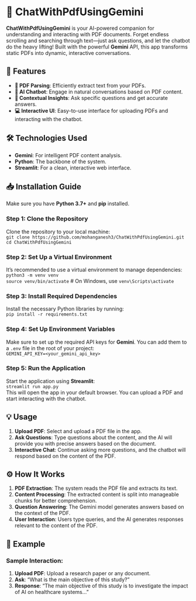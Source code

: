 # 🚀 ChatWithPdfUsingGemini  
**ChatWithPdfUsingGemini** is your AI-powered companion for understanding and interacting with PDF documents. Forget endless scrolling and searching through text—just ask questions, and let the chatbot do the heavy lifting! Built with the powerful **Gemini** API, this app transforms static PDFs into dynamic, interactive conversations.  

## 🌟 Features  
- **📄 PDF Parsing**: Efficiently extract text from your PDFs.  
- **🤖 AI Chatbot**: Engage in natural conversations based on PDF content.  
- **🧠 Contextual Insights**: Ask specific questions and get accurate answers.  
- **💻 Interactive UI**: Easy-to-use interface for uploading PDFs and interacting with the chatbot.  

## 🛠️ Technologies Used  
- **Gemini**: For intelligent PDF content analysis.  
- **Python**: The backbone of the system.  
- **Streamlit**: For a clean, interactive web interface.  

## 📥 Installation Guide  
Make sure you have **Python 3.7+** and **pip** installed.  

### Step 1: Clone the Repository  
Clone the repository to your local machine:  
`git clone https://github.com/mohanganesh3/ChatWithPdfUsingGemini.git`  
`cd ChatWithPdfUsingGemini`  

### Step 2: Set Up a Virtual Environment  
It’s recommended to use a virtual environment to manage dependencies:  
`python3 -m venv venv`  
`source venv/bin/activate`  # On Windows, use `venv\Scripts\activate`  

### Step 3: Install Required Dependencies  
Install the necessary Python libraries by running:  
`pip install -r requirements.txt`  

### Step 4: Set Up Environment Variables  
Make sure to set up the required API keys for **Gemini**. You can add them to a `.env` file in the root of your project:  
`GEMINI_API_KEY=<your_gemini_api_key>`  

### Step 5: Run the Application  
Start the application using **Streamlit**:  
`streamlit run app.py`  
This will open the app in your default browser. You can upload a PDF and start interacting with the chatbot.  

## 💡 Usage  
1. **Upload PDF**: Select and upload a PDF file in the app.  
2. **Ask Questions**: Type questions about the content, and the AI will provide you with precise answers based on the document.  
3. **Interactive Chat**: Continue asking more questions, and the chatbot will respond based on the content of the PDF.  

## ⚙️ How It Works  
1. **PDF Extraction**: The system reads the PDF file and extracts its text.  
2. **Content Processing**: The extracted content is split into manageable chunks for better comprehension.  
3. **Question Answering**: The Gemini model generates answers based on the context of the PDF.  
4. **User Interaction**: Users type queries, and the AI generates responses relevant to the content of the PDF.  

## 📝 Example  
### Sample Interaction:
1. **Upload PDF**: Upload a research paper or any document.  
2. **Ask**: “What is the main objective of this study?”  
3. **Response**: “The main objective of this study is to investigate the impact of AI on healthcare systems…”  

